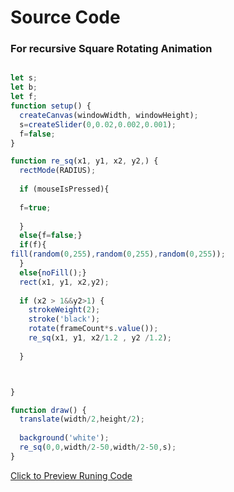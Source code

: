 # Source Code
### For recursive Square Rotating Animation


``` javascript 

let s;
let b;
let f;
function setup() {
  createCanvas(windowWidth, windowHeight);
  s=createSlider(0,0.02,0.002,0.001);
  f=false;
}

function re_sq(x1, y1, x2, y2,) {
  rectMode(RADIUS);
  
  if (mouseIsPressed){
  
  f=true;
  
  }
  else{f=false;}
  if(f){
fill(random(0,255),random(0,255),random(0,255));
  }
  else{noFill();}
  rect(x1, y1, x2,y2);
  
  if (x2 > 1&&y2>1) {
    strokeWeight(2);
    stroke('black');
    rotate(frameCount*s.value());
    re_sq(x1, y1, x2/1.2 , y2 /1.2);
  
  }



}

function draw() {
  translate(width/2,height/2);
  
  background('white');
  re_sq(0,0,width/2-50,width/2-50,s);
}


```


[Click to Preview Runing Code](https://amankardam.github.io/P5-Javascript-Sketches/Reus_sq/)
